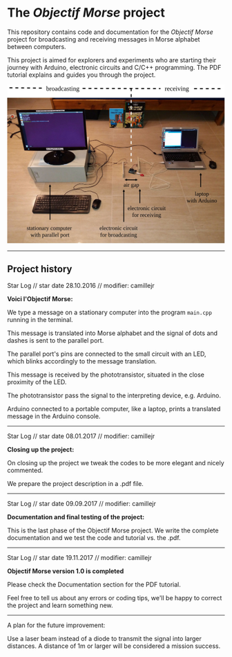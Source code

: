 # The *Objectif Morse* project

This repository contains code and documentation for the *Objectif Morse* project for broadcasting and receiving messages in Morse alphabet between computers.

This project is aimed for explorers and experiments who are starting their journey with Arduino, electronic circuits and C/C++ programming. The PDF tutorial explains and guides you through the project.

![Screenshot](Documentation/DWGs/full_setup.jpg)

---------------------------------------------------------------------

## Project history

Star Log // star date 28.10.2016 // modifier: camillejr

**Voici l'Objectif Morse:**

We type a message on a stationary computer into the program `main.cpp`
running in the terminal.

This message is translated into Morse alphabet and the signal of dots
and dashes is sent to the parallel port.

The parallel port's pins are connected to the small circuit with
an LED, which blinks accordingly to the message translation.

This message is received by the phototransistor, situated in the
close proximity of the LED.

The phototransistor pass the signal to the interpreting device,
e.g. Arduino.

Arduino connected to a portable computer, like a laptop, prints
a translated message in the Arduino console.

---------------------------------------------------------------------

Star Log // star date 08.01.2017 // modifier: camillejr

**Closing up the project:**

On closing up the project we tweak the codes to be more elegant and
nicely commented.

We prepare the project description in a .pdf file.

---------------------------------------------------------------------

Star Log // star date 09.09.2017 // modifier: camillejr

**Documentation and final testing of the project:**

This is the last phase of the Objectif Morse project. We write the complete documentation and we test the code and tutorial vs. the .pdf.

---------------------------------------------------------------------

Star Log // star date 19.11.2017 // modifier: camillejr

**Objectif Morse version 1.0 is completed**

Please check the Documentation section for the PDF tutorial.

Feel free to tell us about any errors or coding tips, we'll be happy to correct the project and learn something new.

---------------------------------------------------------------------
A plan for the future improvement:

Use a laser beam instead of a diode to transmit the signal into
larger distances. A distance of 1m or larger will be considered
a mission success.
